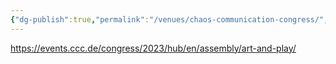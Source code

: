 ```yaml
---
{"dg-publish":true,"permalink":"/venues/chaos-communication-congress/","created":"2025-05-25T12:48:37.199+02:00","updated":"2025-05-25T13:33:08.480+02:00"}
---
```



https://events.ccc.de/congress/2023/hub/en/assembly/art-and-play/